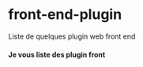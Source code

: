 # front-end-plugin
Liste de quelques plugin web front end


<h4 class="page-header">Je vous liste des plugin front</h4>
